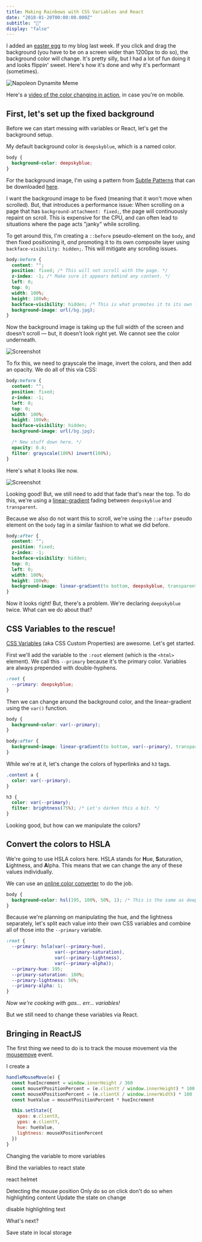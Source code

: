 ```yaml
---
title: Making Rainbows with CSS Variables and React
date: "2018-01-20T00:00:00.000Z"
subtitle: "🌈"
display: "false"
---
```

I added an [easter egg](https://en.wikipedia.org/wiki/Easter_egg_(media)) to my blog last week. If you click and drag the background (you have to be on a screen wider than 1200px to do so), the background color will change. It's pretty silly, but I had a lot of fun doing it and looks flippin' sweet. Here's how it's done and why it's performant (sometimes).

![Napoleon Dynamite Meme](./sweet.jpg)

Here's a [video of the color changing in action](./color-changing-variables.mp4), in case you're on mobile.

## First, let's set up the fixed background

Before we can start messing with variables or React, let's get the background setup.

My default background color is `deepskyblue`, which is a named color. 

```css
body {
  background-color: deepskyblue;
}
```

For the background image, I'm using a pattern from [Subtle Patterns](https://www.toptal.com/designers/subtlepatterns/) that can be downloaded [here](https://www.toptal.com/designers/subtlepatterns/subtle-grey/). 

I want the background image to be fixed (meaning that it won't move when scrolled). But, that introduces a performance issue: When scrolling on a page that has `background-attachment: fixed;`, the page will continuously repaint on scroll. This is expensive for the CPU, and can often lead to situations where the page acts "janky" while scrolling. 

To get around this, I'm creating a `::before` pseudo-element on the `body`, and then fixed positioning it, *and* promoting it to its own composite layer using `backface-visibility: hidden;`. This will mitigate any scrolling issues.

```css
body:before {
  content: "";
  position: fixed; /* This will not scroll with the page. */
  z-index: -1; /* Make sure it appears behind any content. */
  left: 0;
  top: 0;
  width: 100%;
  height: 100vh;
  backface-visibility: hidden; /* This is what promotes it to its own layer. */
  background-image: url(/bg.jpg);
}
```

Now the background image is taking up the full width of the screen and doesn't scroll &mdash; but, it doesn't look right yet. We cannot see the color underneath.

![Screenshot](./bg-1.jpg)

To fix this, we need to grayscale the image, invert the colors, and then add an opacity. We do all of this via CSS:

```css
body:before {
  content: "";
  position: fixed;
  z-index: -1;
  left: 0;
  top: 0;
  width: 100%;
  height: 100vh;
  backface-visibility: hidden;
  background-image: url(/bg.jpg);

  /* New stuff down here. */
  opacity: 0.4;
  filter: grayscale(100%) invert(100%);
}
```

Here's what it looks like now.

![Screenshot](./bg-2.jpg)

Looking good! But, we still need to add that fade that's near the top. To do this, we're using a [linear-gradient](https://developer.mozilla.org/en-US/docs/Web/CSS/linear-gradient) fading between `deepskyblue` and `transparent`. 

Because we also do not want this to scroll, we're using the `::after` pseudo element on the `body` tag in a similar fashion to what we did before.

```css
body:after {
  content: "";
  position: fixed;
  z-index: -1;
  backface-visibility: hidden;
  top: 0;
  left: 0;
  width: 100%;
  height: 100vh;
  background-image: linear-gradient(to bottom, deepskyblue, transparent 70%);
}
```

Now it looks right! But, there's a problem. We're declaring `deepskyblue` twice. What can we do about that?

## CSS Variables to the rescue!

[CSS Variables](https://developer.mozilla.org/en-US/docs/Web/CSS/Using_CSS_variables) (aka CSS Custom Properties) are awesome. Let's get started. 

First we'll add the variable to the `:root` element (which is the `<html>` element). We call this `--primary` because it's the primary color. Variables are always prepended with double-hyphens.

```css
:root {
  --primary: deepskyblue;
}
```

Then we can change around the background color, and the linear-gradient using the `var()` function.

```css
body {
  background-color: var(--primary);
}

body:after {
  background-image: linear-gradient(to bottom, var(--primary), transparent 70%);
}
```

While we're at it, let's change the colors of hyperlinks and `h3` tags.

```css
.content a {
  color: var(--primary);
}

h3 {
  color: var(--primary);
  filter: brightness(75%); /* Let's darken this a bit. */
}
```

Looking good, but how can we manipulate the colors?

## Convert the colors to HSLA

We're going to use HSLA colors here. HSLA stands for **H**ue, **S**aturation, **L**ightness, and **A**lpha. This means that we can change the any of these values individually.

We can use an [online color converter](https://www.w3schools.com/colors/colors_converter.asp) to do the job.

```css
body {
  background-color: hsl(195, 100%, 50%, 1); /* This is the same as deepskyblue. */
}
```
Because we're planning on manipulating the hue, and the lightness separately, let's split each value into their own CSS variables and combine all of those into the `--primary` variable.

```css
:root {
  --primary: hsla(var(--primary-hue), 
                  var(--primary-saturation), 
                  var(--primary-lightness), 
                  var(--primary-alpha));
  --primary-hue: 195;
  --primary-saturation: 100%;
  --primary-lightness: 50%;
  --primary-alpha: 1;
}
```
*Now we're cooking with gas... err... variables!*

But we still need to change these variables via React.

## Bringing in ReactJS

The first thing we need to do is to track the mouse movement via the [mousemove](https://developer.mozilla.org/en-US/docs/Web/Events/mousemove) event.


I create a 

```js
handleMouseMove(e) {
  const hueIncrement = window.innerHeight / 360
  const mouseYPositionPercent = (e.clientY / window.innerHeight) * 100
  const mouseXPositionPercent = (e.clientX / window.innerWidth) * 100
  const hueValue = mouseYPositionPercent * hueIncrement

  this.setState({
    xpos: e.clientX,
    ypos: e.clientY,
    hue: hueValue,
    lightness: mouseXPositionPercent
  })
}
  ```

Changing the variable to more variables

Bind the variables to react state

react helmet

Detecting the mouse position
 Only do so on click
  don't do so when highlighting content
 Update the state on change

disable highlighting text

What's next?

Save state in local storage
